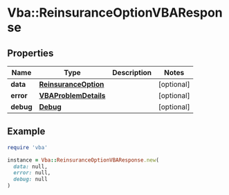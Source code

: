 # Vba::ReinsuranceOptionVBAResponse

## Properties

| Name | Type | Description | Notes |
| ---- | ---- | ----------- | ----- |
| **data** | [**ReinsuranceOption**](ReinsuranceOption.md) |  | [optional] |
| **error** | [**VBAProblemDetails**](VBAProblemDetails.md) |  | [optional] |
| **debug** | [**Debug**](Debug.md) |  | [optional] |

## Example

```ruby
require 'vba'

instance = Vba::ReinsuranceOptionVBAResponse.new(
  data: null,
  error: null,
  debug: null
)
```

